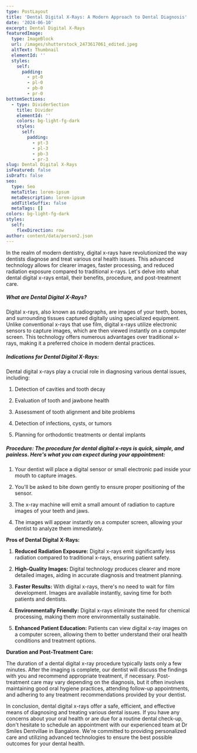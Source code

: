 ```yaml
---
type: PostLayout
title: 'Dental Digital X-Rays: A Modern Approach to Dental Diagnosis'
date: '2024-06-10'
excerpt: Dental Digital X-Rays
featuredImage:
  type: ImageBlock
  url: /images/shutterstock_2473617061_edited.jpeg
  altText: Thumbnail
  elementId: ''
  styles:
    self:
      padding:
        - pt-0
        - pl-0
        - pb-0
        - pr-0
bottomSections:
  - type: DividerSection
    title: Divider
    elementId: ''
    colors: bg-light-fg-dark
    styles:
      self:
        padding:
          - pt-3
          - pl-3
          - pb-3
          - pr-3
slug: Dental Digital X-Rays
isFeatured: false
isDraft: false
seo:
  type: Seo
  metaTitle: lorem-ipsum
  metaDescription: lorem-ipsum
  addTitleSuffix: false
  metaTags: []
colors: bg-light-fg-dark
styles:
  self:
    flexDirection: row
author: content/data/person2.json
---
```

In the realm of modern dentistry, digital x-rays have revolutionized the way dentists diagnose and treat various oral health issues. This advanced technology allows for clearer images, faster processing, and reduced radiation exposure compared to traditional x-rays. Let's delve into what dental digital x-rays entail, their benefits, procedure, and post-treatment care.

##### **What are Dental Digital X-Rays?** 

Digital x-rays, also known as radiographs, are images of your teeth, bones, and surrounding tissues captured digitally using specialized equipment. Unlike conventional x-rays that use film, digital x-rays utilize electronic sensors to capture images, which are then viewed instantly on a computer screen. This technology offers numerous advantages over traditional x-rays, making it a preferred choice in modern dental practices.

##### **Indications for Dental Digital X-Rays:** 

Dental digital x-rays play a crucial role in diagnosing various dental issues, including:

1.  Detection of cavities and tooth decay

2.  Evaluation of tooth and jawbone health

3.  Assessment of tooth alignment and bite problems

4.  Detection of infections, cysts, or tumors

5.  Planning for orthodontic treatments or dental implants

##### **Procedure:** The procedure for dental digital x-rays is quick, simple, and painless. Here's what you can expect during your appointment:

1.  Your dentist will place a digital sensor or small electronic pad inside your mouth to capture images.

2.  You'll be asked to bite down gently to ensure proper positioning of the sensor.

3.  The x-ray machine will emit a small amount of radiation to capture images of your teeth and jaws.

4.  The images will appear instantly on a computer screen, allowing your dentist to analyze them immediately.

**Pros of Dental Digital X-Rays:**

1.  **Reduced Radiation Exposure:** Digital x-rays emit significantly less radiation compared to traditional x-rays, ensuring patient safety.

2.  **High-Quality Images:** Digital technology produces clearer and more detailed images, aiding in accurate diagnosis and treatment planning.

3.  **Faster Results:** With digital x-rays, there's no need to wait for film development. Images are available instantly, saving time for both patients and dentists.

4.  **Environmentally Friendly:** Digital x-rays eliminate the need for chemical processing, making them more environmentally sustainable.

5.  **Enhanced Patient Education:** Patients can view digital x-ray images on a computer screen, allowing them to better understand their oral health conditions and treatment options.

**Duration and Post-Treatment Care:** 

The duration of a dental digital x-ray procedure typically lasts only a few minutes. After the imaging is complete, our dentist will discuss the findings with you and recommend appropriate treatment, if necessary. Post-treatment care may vary depending on the diagnosis, but it often involves maintaining good oral hygiene practices, attending follow-up appointments, and adhering to any treatment recommendations provided by your dentist.

In conclusion, dental digital x-rays offer a safe, efficient, and effective means of diagnosing and treating various dental issues. If you have any concerns about your oral health or are due for a routine dental check-up, don't hesitate to schedule an appointment with our experienced team at Dr Smiles Dentvillae in Bangalore. We're committed to providing personalized care and utilizing advanced technologies to ensure the best possible outcomes for your dental health.




